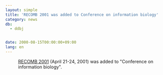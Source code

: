 ```yaml
---
layout: simple
title: 'RECOMB 2001 was added to Conference on information biology'
category: news
db:
  - ddbj


date: 2000-08-15T00:00:00+09:00
lang: en
---
```


<dd><a href="http://recomb2001.gmd.de/">RECOMB 2001</a> (April 21-24, 2001) was added to "Conference on information biology".</dd>
